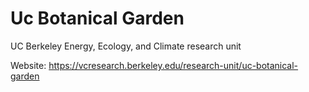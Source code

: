 # Uc Botanical Garden
UC Berkeley Energy, Ecology, and Climate research unit

Website: https://vcresearch.berkeley.edu/research-unit/uc-botanical-garden
